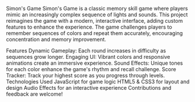 Simon's Game
Simon's Game is a classic memory skill game where players mimic an increasingly complex sequence of lights and sounds. This project reimagines the game with a modern, interactive interface, adding custom features to enhance the experience. The game challenges players to remember sequences of colors and repeat them accurately, encouraging concentration and memory improvement.

Features
Dynamic Gameplay: Each round increases in difficulty as sequences grow longer.
Engaging UI: Vibrant colors and responsive animations create an immersive experience.
Sound Effects: Unique tones for each color enhance the game's rhythm and recall challenge.
Score Tracker: Track your highest score as you progress through levels.
Technologies Used
JavaScript for game logic
HTML5 & CSS3 for layout and design
Audio Effects for an interactive experience
Contributions and feedback are welcome!

